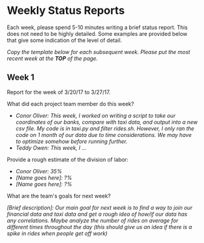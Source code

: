 # Weekly Status Reports

Each week, please spend 5-10 minutes writing a brief status report.  This does not need to be highly detailed. 
Some examples are provided below that give some indication of the level of detail.

*Copy the template below for each subsequent week.  Please put the most recent week at the **TOP** of the page.*


## Week 1

Report for the week of 3/20/17 to 3/27/17.

What did each project team member do this week?

- *Conor Oliver: This week, I worked on writing a script to take our coordinates of our banks, compare with taxi data,
 and output into a new csv file. My code is in taxi.py and filter rides.sh. However, I only ran the code on 1 month of 
 our data due to time considerations. We may have to optimize somehow before running further.*
- *Teddy Owen: This week, I ...*

Provide a rough estimate of the division of labor:

- *Conor Oliver: 35%*
- *[Name goes here]: ?%*
- *[Name goes here]: ?%*

What are the team's goals for next week?

*[Brief description]: Our main goal for next week is to find a way to join our financial data and taxi data and get a rough
idea of how/if our data has any correlations. Maybe analyze the number of rides on average for different times
throughout the day (this should give us an idea if there is a spike in rides when people get off work)*



